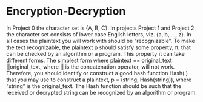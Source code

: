 # Encryption-Decryption


In Project 0 the character set is {A, B, C}. In projects Project 1 and Project 2, the character set
consists of lower case English letters, viz. {a, b, ..., z}. In all cases the plaintext you will work with
should be “recognizable”. To make the text recognizable, the plaintext p should satisfy some
property, π, that can be checked by an algorithm or a program. This property π can take
different forms. The simplest form where plaintext == original_text ||original_text, where || is
the concatenation operator, will not work. Therefore, you should identify or construct a good
hash function Hash(.) that you may use to construct a plaintext, p = (string, Hash(string)), where
“string” is the original_text. The Hash function should be such that the received or decrypted
string can be recognized by an algorithm or program.
